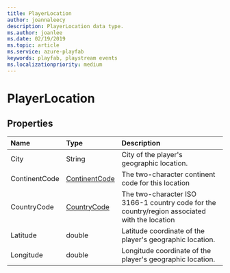 ```yaml
---
title: PlayerLocation
author: joannaleecy
description: PlayerLocation data type.
ms.author: joanlee
ms.date: 02/19/2019
ms.topic: article
ms.service: azure-playfab
keywords: playfab, playstream events
ms.localizationpriority: medium
---
```


# PlayerLocation

## Properties

|Name|Type|Description|
| :--------------------|:-------------------|:----------------------|
|City|String|City of the player's geographic location.|
|ContinentCode|[ContinentCode](continentcode.md)|The two-character continent code for this location|
|CountryCode|[CountryCode](countrycode.md)|The two-character ISO 3166-1 country code for the country/region associated with the location|
|Latitude|double|Latitude coordinate of the player's geographic location.|
|Longitude|double|Longitude coordinate of the player's geographic location.|

